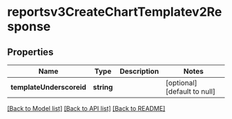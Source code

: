 # reportsv3CreateChartTemplatev2Response

## Properties
Name | Type | Description | Notes
------------ | ------------- | ------------- | -------------
**templateUnderscoreid** | **string** |  | [optional] [default to null]

[[Back to Model list]](../README.md#documentation-for-models) [[Back to API list]](../README.md#documentation-for-api-endpoints) [[Back to README]](../README.md)


